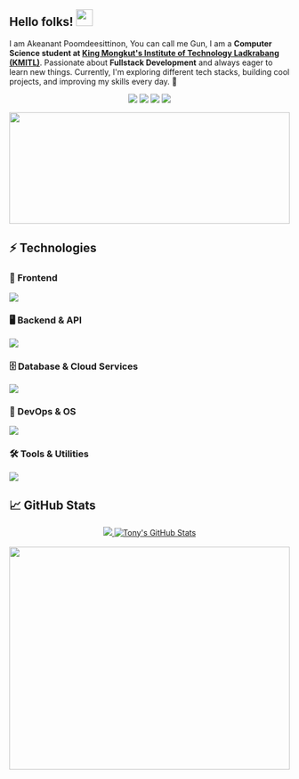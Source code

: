 ## Hello folks! <img src="https://raw.githubusercontent.com/aemmadi/aemmadi/master/wave.gif" width="30">

I am Akeanant Poomdeesittinon, You can call me Gun, I am a **Computer Science student at [King Mongkut's Institute of Technology Ladkrabang (KMITL)](https://www.kmitl.ac.th/)**.  Passionate about **Fullstack Development** and always eager to learn new things.
 Currently, I'm exploring different tech stacks, building cool projects, and improving my skills every day. 🚀

<p align="center">
   <a href="https://www.linkedin.com/in/akeanant-poomdeesittinon-58376a19a" target="_blank"><img src="https://img.shields.io/badge/-LinkedIn-%230077B5?style=for-the-badge&logo=linkedin&logoColor=white"></a>
   <a href="https://instagram.com/_gunnotgun" target="_blank"><img src="https://img.shields.io/badge/-Instagram-%23E4405F?style=for-the-badge&logo=instagram&logoColor=white"></a>
   <a href="https://www.tony219y.com/" target="_blank"><img src="https://img.shields.io/badge/Website-1962B1?style=for-the-badge&logo=rocket&logoColor=white"></a> 
   </a> 
   <a href="mailto:aekanan.dev@yahoo.com" target="_blank"><img src="https://img.shields.io/badge/-Gmail-%23333?style=for-the-badge&logo=gmail&logoColor=white"></a> 
   </a> 
</p>


<img src="https://media4.giphy.com/media/v1.Y2lkPTc5MGI3NjExbG1qaGt3cngxZ3IxOHdnMmRnOWFrdjlqNm1kMHZkcHFnODhpZ3IzciZlcD12MV9pbnRlcm5hbF9naWZfYnlfaWQmY3Q9Zw/10zxDv7Hv5RF9C/giphy.gif" width="100%" height="200px" style="object-fit: cover;">


## ⚡ Technologies

### 🎨 Frontend
<img src="https://skillicons.dev/icons?i=html,css,js,ts,react,next,svelte,tailwind&theme=light">

### 🖥️ Backend & API
<img src="https://skillicons.dev/icons?i=nodejs,java,python,fastapi">

### 🗄️ Database & Cloud Services
<img src="https://skillicons.dev/icons?i=postgresql,mysql,mongodb,supabase">

### 🔧 DevOps & OS
<img src="https://skillicons.dev/icons?i=debian,ubuntu">

### 🛠️ Tools & Utilities
<img src="https://skillicons.dev/icons?i=figma,yarn,npm,postman">

## 📈 GitHub Stats

<div align="center">
  <a href="https://github.com/tony219y">
    <img src="https://github-readme-stats.vercel.app/api/top-langs/?username=tony219y&hide=java,html,tex&title_color=ffffff&text_color=c9cacc&icon_color=2bbc8a&bg_color=1d1f21&langs_count=3" />
  </a>
  <a href="https://github.com/tony219y">
    <img src="https://github-readme-stats.vercel.app/api?username=tony219y&show_icons=true&line_height=27&count_private=true&title_color=ffffff&text_color=c9cacc&icon_color=2bbc8a&bg_color=1d1f21" alt="Tony's GitHub Stats" />
  </a>
</div>
<br/>
<img src="https://media4.giphy.com/media/v1.Y2lkPTc5MGI3NjExZmVlNXd0bGc4MTY3cWt3dG1iOWoyM3NkYXJxcDQ3cm83ZnQxcW95OCZlcD12MV9pbnRlcm5hbF9naWZfYnlfaWQmY3Q9Zw/S9P6EzVR5a5jR2ARgX/giphy.gif" 
     width="100%" 
     style="height: 400px; object-fit: cover; display: block;">




